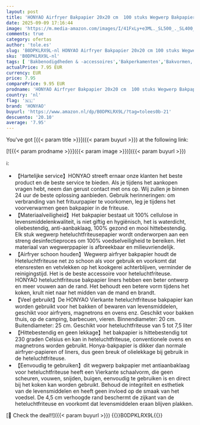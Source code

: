 ```yaml
---
layout: post
title: 'HONYAO Airfryer Bakpapier 20x20 cm  100 stuks Wegwerp Bakpapier XXL voor Hetelucht Friteuse 5-7 3 L  Non-stick Papieren Voeringen Compatibel met Russell Hobbs  Ninja  Cosori  Philips Airfryer'
date: 2025-09-09 17:16:44
image: 'https://m.media-amazon.com/images/I/41FxLy+e3ML._SL500_._SL400_.jpg'
comments: true
category: ofertas
author: 'tole.es'
slug: 'B0DPKLRX9L-nl HONYAO Airfryer Bakpapier 20x20 cm 100 stuks Wegwerp...'
sku: 'B0DPKLRX9L-nl'
tags: [ 'Bakbenodigdheden & -accessoires','Bakperkamenten','Bakvormen, platen & accessoires','Keuken & eetkamer','Wonen & keuken','honyao','🇳🇱', ]
actualPrice: 7.95 EUR
currency: EUR
price: 7.95
comparePrice: 9.95 EUR
prodname: 'HONYAO Airfryer Bakpapier 20x20 cm  100 stuks Wegwerp Bakpapier XXL voor Hetelucht Friteuse 5-7 3 L  Non-stick Papieren Voeringen Compatibel met Russell Hobbs  Ninja  Cosori  Philips Airfryer'
country: 'nl'
flag: '🇳🇱'
brand: 'HONYAO'
buyurl: 'https://www.amazon.nl/dp/B0DPKLRX9L/?tag=tolees0b-21'
descuento: '20.10'
average: '7.95'
---
```


You've got [{{< param title >}}]({{< param buyurl >}}) at the following link:

[![{{< param prodname >}}]({{< param image >}})]({{< param buyurl >}})

ℹ️:

- 【Hartelijke service】HONYAO streeft ernaar onze klanten het beste product en de beste service te bieden. Als je tijdens het aankopen vragen hebt, neem dan gerust contact met ons op. Wij zullen je binnen 24 uur de beste oplossing aanbieden. Gebruik herinneringen: om verbranding van het frituurpapier te voorkomen, leg je tijdens het voorverwarmen geen bakpapier in de friteuse.
- 【Materiaalveiligheid】Het bakpapier bestaat uit 100% cellulose in levensmiddelenkwaliteit, is niet giftig en hygiënisch, het is waterdicht, oliebestendig, anti-aanbaklaag, 100% gezond en mooi hittebestendig. Elk stuk wegwerp heteluchtfriteusepapier wordt onderworpen aan een streng desinfectieproces om 100% voedselveiligheid te bereiken. Het materiaal van wegwerppapier is afbreekbaar en milieuvriendelijk.
- 【Airfryer schoon houden】Wegwerp airfryer bakpapier houdt de Heteluchtfriteuse net zo schoon als voor gebruik en voorkomt dat etensresten en vetvlekken op het kookgerei achterblijven, verminder de reinigingstijd. Het is de beste accessoire voor heteluchtfriteuse. HONYAO heteluchtfriteuse bakpapier liners hebben een beter ontwerp en meer vouwen aan de rand. Het behoudt een betere vorm tijdens het koken, krult niet naar het midden van de mand en brandt.
- 【Veel gebruikt】De HONYAO Vierkante heteluchtfriteuse bakpapier kan worden gebruikt voor het bakken of bewaren van levensmiddelen, geschikt voor airfryers, magnetrons en ovens enz. Geschikt voor bakken thuis, op de camping, barbecuen, vieren. Binnendiameter: 20 cm. Buitendiameter: 25 cm. Geschikt voor heteluchtfriteuse van 5 tot 7,5 liter
- 【Hittebestendig en geen lekkage】het bakpapier is hittebestendig tot 230 graden Celsius en kan in heteluchtfriteuse, conventionele ovens en magnetrons worden gebruikt. Honya-bakpapier is dikker dan normale airfryer-papieren of liners, dus geen breuk of olielekkage bij gebruik in de heteluchtfriteuse.
- 【Eenvoudig te gebruiken】dit wegwerp bakpapier met antiaanbaklaag voor heteluchtfriteuse heeft een Vierkante schaalvorm, die geen scheuren, vouwen, snijden, buigen, eenvoudig te gebruiken is en direct bij het koken kan worden gebruikt. Behoud de integriteit en esthetiek van de levensmiddelen en heeft geen invloed op de smaak van het voedsel. De 4,5 cm verhoogde rand beschermt de zijkant van de heteluchtfriteuse en voorkomt dat levensmiddelen eraan blijven plakken.

[🛒 Check the deal!!]({{< param buyurl >}})
{{<world>}}B0DPKLRX9L{{</world>}}
